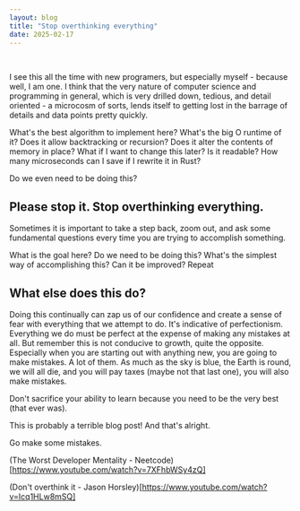```yaml
---
layout: blog
title: "Stop overthinking everything"
date: 2025-02-17
---
```


<br/>

I see this all the time with new programers, but especially myself - because well, I am one. I think that the very nature of computer science and programming in general, which is very drilled down, tedious, and detail oriented - a microcosm of sorts, lends itself to getting lost in the barrage of details and data points pretty quickly.

What's the best algorithm to implement here? What's the big O runtime of it? Does it allow backtracking or recursion? Does it alter the contents of memory in place? What if I want to change this later? Is it readable? How many microseconds can I save if I rewrite it in Rust?

Do we even need to be doing this?

## Please stop it. Stop overthinking everything.

Sometimes it is important to take a step back, zoom out, and ask some fundamental questions every time you are trying to accomplish something.

What is the goal here?
Do we need to be doing this?
What's the simplest way of accomplishing this?
Can it be improved?
Repeat

## What else does this do?

Doing this continually can zap us of our confidence and create a sense of fear with everything that we attempt to do. It's indicative of perfectionism. Everything we do must be perfect at the expense of making any mistakes at all. But remember this is not conducive to growth, quite the opposite. Especially when you are starting out with anything new, you are going to make mistakes. A lot of them. As much as the sky is blue, the Earth is round, we will all die, and you will pay taxes (maybe not that last one), you will also make mistakes.

Don't sacrifice your ability to learn because you need to be the very best (that ever was).

This is probably a terrible blog post! And that's alright.

Go make some mistakes.

(The Worst Developer Mentality - Neetcode)[https://www.youtube.com/watch?v=7XFhbWSy4zQ]

(Don't overthink it - Jason Horsley)[https://www.youtube.com/watch?v=Icq1HLw8mSQ]